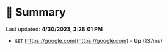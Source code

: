 # 📖 Summary
Last updated: **4/30/2023, 3:28:01 PM**

- `GET` [https://google.com](https://google.com) - **Up** (137ms)
